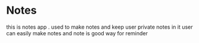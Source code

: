 # Notes
this is notes app . used to make notes and keep user private notes in it
user can easily make notes and note is good way for reminder 
